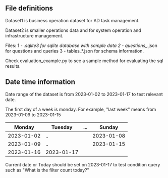 ## File definitions

Dataset1 is business operation dataset for AD task management.

Dataset2 is smaller operations data and for system operation and infrastructure management.

Files:
1 - *.sqlite3 for sqlite database with sample data
2 - questions_*.json for questions and queries
3 - tables_*.json for schema information.

Check evaluation_example.py to see a sample method for evaluating the sql results.

## Date time information

Date range of the dataset is from 2023-01-02 to 2023-01-17 to test relevant date.

The first day of a week is monday. For example, "last week" means from 2023-01-09 to 2023-01-15

| Monday     | Tuesday    | ... | Sunday     |
|------------|------------|-----|------------|
| 2023-01-02 | ..         |     | 2023-01-08 |
| 2023-01-09 | ..         |     | 2023-01-15 |
| 2023-01-16 | 2023-01-17 |     |            |

Current date or Today should be set on 2023-01-17 to test condition query such as "What is the filter count today?"